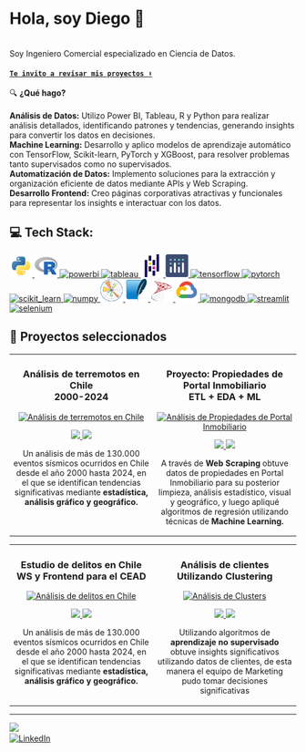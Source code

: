 # Hola, soy Diego 👋

<br>Soy Ingeniero Comercial especializado en Ciencia de Datos. <br><br>
[**`Te invito a revisar mis proyectos ⬇️`**](https://github.com/rrdiegoisaac#-proyectos-seleccionados)<br><br>
🔍 <strong>¿Qué hago?</strong><br><br>**Análisis de Datos:** Utilizo Power BI, Tableau, R y Python para realizar análisis detallados, identificando patrones y tendencias, generando insights para convertir los datos en decisiones.<br>**Machine Learning:** Desarrollo y aplico modelos de aprendizaje automático con TensorFlow, Scikit-learn, PyTorch y XGBoost, para resolver problemas tanto supervisados como no supervisados.<br>**Automatización de Datos:** Implemento soluciones para la extracción y organización eficiente de datos mediante APIs y Web Scraping.<br>**Desarrollo Frontend:** Creo páginas corporativas atractivas y funcionales para representar los insights e interactuar con los datos.<br>

## 💻 Tech Stack:

<p align="left"> 
  <!-- Python -->
  <a href="https://www.python.org" target="_blank" rel="noreferrer"> 
    <img src="https://raw.githubusercontent.com/devicons/devicon/master/icons/python/python-original.svg" alt="python" width="40" height="40"/> 
  </a> 
  <!-- R -->
  <a href="https://www.r-project.org" target="_blank" rel="noreferrer"> 
    <img src="https://github.com/devicons/devicon/blob/master/icons/r/r-original.svg" alt="r" width="40" height="40"/> 
  </a> 
  <!-- Power BI -->
  <a href="https://www.microsoft.com/es-es/power-platform/products/power-bi" target="_blank" rel="noreferrer"> 
    <img src="https://upload.wikimedia.org/wikipedia/commons/c/c9/Power_bi_logo_black.svg" alt="powerbi" width="40" height="40"/> 
  </a> 
  <!-- Tableau -->
  <a href="https://www.tableau.com/es-es" target="_blank" rel="noreferrer"> 
    <img src="https://github.com/gilbarbara/logos/blob/main/logos/tableau-icon.svg" alt="tableau" width="40" height="40"/> 
  </a> 
  <!-- Pandas -->
  <a href="https://pandas.pydata.org/" target="_blank" rel="noreferrer"> 
    <img src="https://raw.githubusercontent.com/devicons/devicon/2ae2a900d2f041da66e950e4d48052658d850630/icons/pandas/pandas-original.svg" alt="pandas" width="40" height="40"/> 
  </a> 
  <!-- Plotly -->
  <a href="https://plotly.com" target="_blank" rel="noreferrer"> 
    <img src="https://github.com/devicons/devicon/blob/master/icons/plotly/plotly-original.svg" alt="plotly" width="40" height="40"/> 
  </a>
  <!-- TensorFlow -->
  <a href="https://www.tensorflow.org" target="_blank" rel="noreferrer"> 
    <img src="https://www.vectorlogo.zone/logos/tensorflow/tensorflow-icon.svg" alt="tensorflow" width="40" height="40"/> 
  </a> 
  <!-- PyTorch -->
  <a href="https://pytorch.org/" target="_blank" rel="noreferrer"> 
    <img src="https://www.vectorlogo.zone/logos/pytorch/pytorch-icon.svg" alt="pytorch" width="40" height="40"/> 
  </a> 
  <!-- Scikit-Learn -->
  <a href="https://scikit-learn.org/" target="_blank" rel="noreferrer"> 
    <img src="https://upload.wikimedia.org/wikipedia/commons/0/05/Scikit_learn_logo_small.svg" alt="scikit_learn" width="40" height="40"/> 
  </a> 
  <!-- NumPy -->
  <a href="https://numpy.org" target="_blank" rel="noreferrer"> 
    <img src="https://github.com/gilbarbara/logos/blob/main/logos/numpy.svg" alt="numpy" width="40" height="40"/> 
  </a>
  <!-- Matplotlib -->
  <a href="https://matplotlib.org" target="_blank" rel="noreferrer"> 
    <img src="https://github.com/devicons/devicon/blob/master/icons/matplotlib/matplotlib-original.svg" alt="matplotlib" width="40" height="40"/> 
  </a>
  <!-- SQLite -->
  <a href="https://www.sqlite.org" target="_blank" rel="noreferrer"> 
    <img src="https://github.com/devicons/devicon/blob/master/icons/sqlite/sqlite-original.svg" alt="sqlite" width="40" height="40"/> 
  </a>
  <!-- SQL Server -->
  <a href="https://www.microsoft.com/es-cl/sql-server" target="_blank" rel="noreferrer"> 
    <img src="https://github.com/devicons/devicon/blob/master/icons/microsoftsqlserver/microsoftsqlserver-original.svg" alt="sqlserver" width="40" height="40"/> 
  </a>
  <!-- Google Cloud -->
  <a href="https://cloud.google.com/?hl=es" target="_blank" rel="noreferrer"> 
    <img src="https://github.com/devicons/devicon/blob/master/icons/googlecloud/googlecloud-original.svg" alt="googlecloud" width="40" height="40"/> 
  </a>
  <!-- MongoDB -->
  <a href="https://www.mongodb.com/es" target="_blank" rel="noreferrer"> 
    <img src="https://github.com/gilbarbara/logos/blob/main/logos/mongodb-icon.svg" alt="mongodb" width="40" height="40"/> 
  </a>
  <!-- Streamlit -->
  <a href="https://streamlit.io" target="_blank" rel="noreferrer"> 
    <img src="https://github.com/gilbarbara/logos/blob/main/logos/streamlit.svg" alt="streamlit" width="40" height="40"/> 
  </a>
  <!-- Selenium -->
  <a href="https://www.selenium.dev" target="_blank" rel="noreferrer"> 
    <img src="https://github.com/gilbarbara/logos/blob/main/logos/selenium.svg" alt="selenium" width="40" height="40"/> 
  </a>
</p>


## 🌟 Proyectos seleccionados

<!-- ANÁLISIS DE TERREMOTOS EN CHILE -->
<table>
<tr>
<td style="vertical-align: top; width: 50%;">
<h3 align="center">
  Análisis de terremotos en Chile<br>
  <strong>2000-2024</strong>
</h3>
<div align="center">
<a href="https://github.com/rrdiegoisaac/ChileTerremotos" target="_blank"><img src="https://cdn-icons-png.flaticon.com/512/7190/7190566.png" width="250" alt="Análisis de terremotos en Chile"></a>
<p>
<a href="https://github.com/rrdiegoisaac/ChileTerremotos/blob/main/JupyterNotebook/terremotos2000-2024.ipynb" target="_blank">
<img src="https://img.shields.io/badge/CÓDIGO-ff9?style=for-the-badge&logo=github&logoColor=black">
</a>
<a href="https://github.com/rrdiegoisaac/ChileTerremotos/tree/main" target="_blank">
<img src="https://img.shields.io/badge/MAIN%20PAGE-9f9?style=for-the-badge&logo=github&logoColor=black">
</a>
</p>
<p>Un análisis de más de 130.000 eventos sísmicos ocurridos en Chile desde el año 2000 hasta 2024, en el que se identifican tendencias significativas mediante <strong>estadística, análisis gráfico y geográfico.</strong></p>
</div>
</td>
<!-- ANÁLISIS DE PROPIEDADES DE PORTAL INMOBILIARIO -->
<td style="vertical-align: top; width: 50%;">
<h3 align="center">
  Proyecto: Propiedades de Portal Inmobiliario<br>
  <strong>ETL + EDA + ML</strong>
</h3>
<div align="center">
<a href="https://github.com/rrdiegoisaac/analisis-datos-inmobiliarios" target="_blank"><img src="https://scontent-scl2-1.xx.fbcdn.net/v/t39.30808-6/271600718_5331597240201751_8511558428269952821_n.jpg?_nc_cat=102&ccb=1-7&_nc_sid=6ee11a&_nc_ohc=OXx4oq7HcHMQ7kNvgGd8juT&_nc_ht=scontent-scl2-1.xx&oh=00_AYD1YyOlZ482N3-yDlrI9Ia0htbZ5lqoI0GrQ3NRDtKytg&oe=66E43A13" width="250" alt="Análisis de Propiedades de Portal Inmobiliario"></a>
<p>
<a href="https://github.com/rrdiegoisaac/analisis-datos-inmobiliarios" target="_blank">
<img src="https://img.shields.io/badge/CÓDIGO-059BDC?style=for-the-badge&logo=github&logoColor=black">
</a>
<a href="https://github.com/rrdiegoisaac/analisis-datos-inmobiliarios" target="_blank">
<img src="https://img.shields.io/badge/MAIN%20PAGE-CCD406?style=for-the-badge&logo=github&logoColor=black">
</a>
</p>
<p>A través de <strong>Web Scraping</strong> obtuve datos de propiedades en Portal Inmobiliario para su posterior limpieza, análisis estadístico, visual y geográfico, y luego apliqué algoritmos de regresión utilizando técnicas de <strong>Machine Learning.</strong></p>
</div>
</td>
</tr>
</table> <!-- Cierre de tabla -->

<!-- ANÁLISIS DE DELITOS EN CHILE -->
<table>
<tr>
<td style="vertical-align: top; width: 50%;">
<h3 align="center">
  Estudio de delitos en Chile<br>
  <strong>WS y Frontend para el <strong>CEAD</strong></strong>
</h3>
<div align="center">
<a href="https://github.com/rrdiegoisaac/ChileTerremotos" target="_blank"><img src="https://upload.wikimedia.org/wikipedia/commons/thumb/3/36/Prevencion.png/640px-Prevencion.png" width="250" alt="Análisis de delitos en Chile"></a>
<p>
<a href="https://github.com/rrdiegoisaac/ChileTerremotos/blob/main/JupyterNotebook/terremotos2000-2024.ipynb" target="_blank">
<img src="https://img.shields.io/badge/CÓDIGO-ff9?style=for-the-badge&logo=github&logoColor=black">
</a>
<a href="https://github.com/rrdiegoisaac/ChileTerremotos/tree/main" target="_blank">
<img src="https://img.shields.io/badge/MAIN%20PAGE-9f9?style=for-the-badge&logo=github&logoColor=black">
</a>
</p>
<p>Un análisis de más de 130.000 eventos sísmicos ocurridos en Chile desde el año 2000 hasta 2024, en el que se identifican tendencias significativas mediante <strong>estadística, análisis gráfico y geográfico.</strong></p>
</div>
</td>
<!-- ANÁLISIS DE CLIENTES UTILIZANDO CLUSTERS Y MARKETING -->
<td style="vertical-align: top; width: 50%;">
<h3 align="center">
  Análisis de clientes<br>
  <strong>Utilizando Clustering</strong>
</h3>
<div align="center">
<a href="https://github.com/rrdiegoisaac/analisis-datos-inmobiliarios" target="_blank"><img src="https://media.licdn.com/dms/image/v2/D4E12AQFCjOmkZpqQuA/article-cover_image-shrink_720_1280/article-cover_image-shrink_720_1280/0/1697735432361?e=2147483647&v=beta&t=lsfK3XLDAW0UYsTsPmEm8CZjDB0GIuOandojl58TowY" width="250" alt="Análisis de Clusters"></a>
<p>
<a href="https://github.com/rrdiegoisaac/analisis-datos-inmobiliarios" target="_blank">
<img src="https://img.shields.io/badge/CÓDIGO-059BDC?style=for-the-badge&logo=github&logoColor=black">
</a>
<a href="https://github.com/rrdiegoisaac/analisis-datos-inmobiliarios" target="_blank">
<img src="https://img.shields.io/badge/MAIN%20PAGE-CCD406?style=for-the-badge&logo=github&logoColor=black">
</a>
</p>
<p>Utilizando algoritmos de <strong>aprendizaje no supervisado</strong> obtuve insights significativos utilizando datos de clientes, de esta manera el equipo de Marketing pudo tomar decisiones significativas</p>
</div>
</td>
</tr>
</table> <!-- Cierre de tabla -->

---

[![](https://visitcount.itsvg.in/api?id=rrdiegoisaac&icon=0&color=0)](https://visitcount.itsvg.in) <br>
[![LinkedIn](https://img.shields.io/badge/LinkedIn-%230077B5.svg?logo=linkedin&logoColor=white)](https://linkedin.com/in/rrdiegoisaac)
